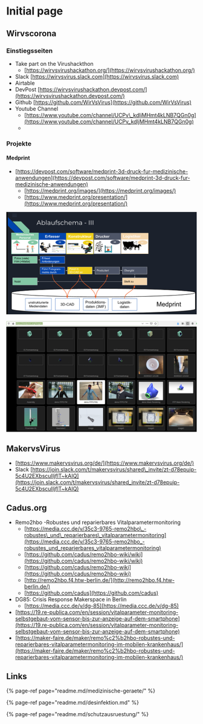 # Initial page

## Wirvscorona

### Einstiegsseiten

* Take part on the Virushackthon
  * [https://wirvsvirushackathon.org/](https://wirvsvirushackathon.org/)
* Slack [https://wirvsvirus.slack.com](https://wirvsvirus.slack.com)
* Airtable 
* DevPost [https://wirvsvirushackathon.devpost.com/](https://wirvsvirushackathon.devpost.com/)
* Github [https://github.com/WirVsVirus](https://github.com/WirVsVirus)
* Youtube Channel
  * [https://www.youtube.com/channel/UCPv\_kdljMHmt4kLNB7QGn0g](https://www.youtube.com/channel/UCPv_kdljMHmt4kLNB7QGn0g)
  * 

### Projekte

#### Medprint

* [https://devpost.com/software/medprint-3d-druck-fur-medizinische-anwendungen](https://devpost.com/software/medprint-3d-druck-fur-medizinische-anwendungen)
  * [https://medprint.org/images/](https://medprint.org/images/)
  * [https://www.medprint.org/presentation/](https://www.medprint.org/presentation/)

![](.gitbook/assets/e44551b465f04e61b97eb84615c841a2.png)

![](.gitbook/assets/2ba24bb779f447958a4b3fb1e2721f10.png)

## MakervsVirus

* [https://www.makervsvirus.org/de/](https://www.makervsvirus.org/de/)
* Slack [https://join.slack.com/t/makervsvirus/shared\_invite/zt-d78epuip-5c4U2EXbscuIIjflT~kAIQ](https://join.slack.com/t/makervsvirus/shared_invite/zt-d78epuip-5c4U2EXbscuIIjflT~kAIQ)

## Cadus.org

* Remo2hbo -Robustes und reparierbares Vitalparametermonitoring
  * [https://media.ccc.de/v/35c3-9765-remo2hbo\_-robustes\_und\_reparierbares\_vitalparametermonitoring](https://media.ccc.de/v/35c3-9765-remo2hbo_-robustes_und_reparierbares_vitalparametermonitoring)
  * [https://github.com/cadus/remo2hbo-wiki/wiki](https://github.com/cadus/remo2hbo-wiki/wiki)
  * [https://github.com/cadus/remo2hbo-wiki](https://github.com/cadus/remo2hbo-wiki)
  * [http://remo2hbo.f4.htw-berlin.de/](http://remo2hbo.f4.htw-berlin.de/)
  * [https://github.com/cadus](https://github.com/cadus)
* DG85: Crisis Response Makerspace in Berlin
  * [https://media.ccc.de/v/dg-85](https://media.ccc.de/v/dg-85)
* [https://19.re-publica.com/en/session/vitalparameter-monitoring-selbstgebaut-vom-sensor-bis-zur-anzeige-auf-dem-smartphone](https://19.re-publica.com/en/session/vitalparameter-monitoring-selbstgebaut-vom-sensor-bis-zur-anzeige-auf-dem-smartphone)
* [https://maker-faire.de/maker/remo%c2%b2hbo-robustes-und-reparierbares-vitalparametermonitoring-im-mobilen-krankenhaus/](https://maker-faire.de/maker/remo%c2%b2hbo-robustes-und-reparierbares-vitalparametermonitoring-im-mobilen-krankenhaus/)

## Links

{% page-ref page="readme.md/medizinische-geraete/" %}

{% page-ref page="readme.md/desinfektion.md" %}

{% page-ref page="readme.md/schutzausruestung/" %}



